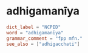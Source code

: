 # adhigamanīya

``` toml
dict_label = "NCPED"
word = "adhigamanīya"
grammar_comment = "fpp mfn."
see_also = ["adhigacchati"]
```

